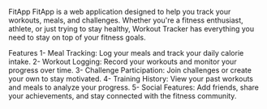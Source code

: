FitApp
FitApp is a web application designed to help you track your workouts, meals, and challenges. Whether you're a fitness enthusiast, athlete, or just trying to stay healthy, Workout Tracker has everything you need
to stay on top of your fitness goals.

Features
1- Meal Tracking: Log your meals and track your daily calorie intake.
2- Workout Logging: Record your workouts and monitor your progress over time.
3- Challenge Participation: Join challenges or create your own to stay motivated.
4- Training History: View your past workouts and meals to analyze your progress.
5- Social Features: Add friends, share your achievements, and stay connected with the fitness community.

